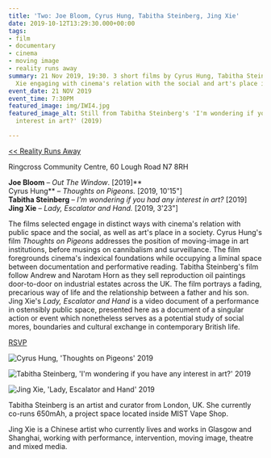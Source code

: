 ```yaml
---
title: 'Two: Joe Bloom, Cyrus Hung, Tabitha Steinberg, Jing Xie'
date: 2019-10-12T13:29:30.000+00:00
tags:
- film
- documentary
- cinema
- moving image
- reality runs away
summary: 21 Nov 2019, 19:30. 3 short films by Cyrus Hung, Tabitha Steinberg and Jing
  Xie engaging with cinema's relation with the social and art's place in society
event_date: 21 NOV 2019
event_time: 7:30PM
featured_image: img/IWI4.jpg
featured_image_alt: Still from Tabitha Steinberg's 'I'm wondering if you have any
  interest in art?' (2019)

---
```

[<< Reality Runs Away](/projects/reality-runs-away)

Ringcross Community Centre, 60 Lough Road N7 8RH

**Joe Bloom** – _Out The Window_. \[2019\]**  
Cyrus Hung** – _Thoughts on Pigeons._ \[2019, 10'15"\]<br/>
**Tabitha Steinberg** – _I'm wondering if you had any interest in art?_ \[2019\]<br/>
**Jing Xie** – _Lady, Escalator and Hand._ \[2019, 3'23"\]

The films selected engage in distinct ways with cinema's relation with public space and the social, as well as art's place in a society. Cyrus Hung's film _Thoughts on Pigeons_ addresses the position of moving-image in art institutions, before musings on cannibalism and surveillance. The film foregrounds cinema's indexical foundations while occupying a liminal space between documentation and performative reading. Tabitha Steinberg's film follow Andrew and Narotam Horn as they sell reproduction oil paintings door-to-door on industrial estates across the UK. The film portrays a fading, precarious way of life and the relationship between a father and his son. Jing Xie's _Lady, Escalator and Hand_ is a video document of a performance in ostensibly public space, presented here as a document of a singular action or event which nonetheless serves as a potential study of social mores, boundaries and cultural exchange in contemporary British life.

<a href="https://www.eventbrite.co.uk/e/film-reality-runs-away-the-limits-of-documentary-tickets-76776728261" target="blank">RSVP</a>

![Cyrus Hung, 'Thoughts on Pigeons' 2019](/projects/reality-runs-away/img/TOP2.jpg)

![Tabitha Steinberg, 'I'm wondering if you have any interest in art?' 2019](/projects/reality-runs-away/img/IWI3.jpg)

![Jing Xie, 'Lady, Escalator and Hand' 2019](/projects/reality-runs-away/img/LEH1.jpg)

Tabitha Steinberg is an artist and curator from London, UK. She currently co-runs 650mAh, a project space located inside MIST Vape Shop.

Jing Xie is a Chinese artist who currently lives and works in Glasgow and Shanghai, working with performance, intervention, moving image, theatre and mixed media.